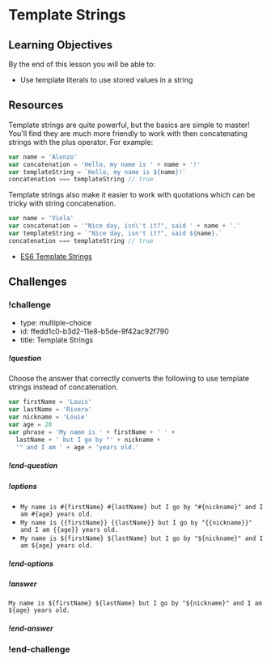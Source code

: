 # Template Strings

## Learning Objectives

By the end of this lesson you will be able to:

* Use template literals to use stored values in a string

## Resources

Template strings are quite powerful, but the basics are simple to master! You'll find they are much more friendly to work with then concatenating strings with the plus operator. For example:

```js
var name = 'Alonzo'
var concatenation = 'Hello, my name is ' + name + '!'
var templateString = `Hello, my name is ${name}!`
concatenation === templateString // true
```

Template strings also make it easier to work with quotations which can be tricky with string concatenation.

```js
var name = 'Viola'
var concatenation = '"Nice day, isn\'t it?", said ' + name + '.'
var templateString = `"Nice day, isn't it?", said ${name}.`
concatenation === templateString // true
```

* [ES6 Template Strings](https://developers.google.com/web/updates/2015/01/ES6-Template-Strings)

## Challenges

<!-- Question -->

### !challenge

* type: multiple-choice
* id: ffedd1c0-b3d2-11e8-b5de-9f42ac92f790
* title: Template Strings

##### !question

Choose the answer that correctly converts the following to use template strings instead of concatenation.

```js
var firstName = 'Louis'
var lastName = 'Rivera'
var nickname = 'Louie'
var age = 28
var phrase = 'My name is ' + firstName + ' ' +
  lastName + ' but I go by "' + nickname +
  '" and I am ' + age + 'years old.'
```

##### !end-question

##### !options

* `My name is #{firstName} #{lastName} but I go by "#{nickname}" and I am #{age} years old.`
* `My name is {{firstName}} {{lastName}} but I go by "{{nickname}}" and I am {{age}} years old.`
* `My name is ${firstName} ${lastName} but I go by "${nickname}" and I am ${age} years old.`

##### !end-options

##### !answer

`My name is ${firstName} ${lastName} but I go by "${nickname}" and I am ${age} years old.`

##### !end-answer

### !end-challenge
